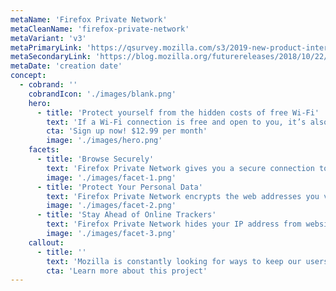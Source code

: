 ```yaml
---
metaName: 'Firefox Private Network'
metaCleanName: 'firefox-private-network'
metaVariant: 'v3'
metaPrimaryLink: 'https://qsurvey.mozilla.com/s3/2019-new-product-interest'
metaSecondaryLink: 'https://blog.mozilla.org/futurereleases/2018/10/22/testing-new-ways-to-keep-you-safe-online/'
metaDate: 'creation date'
concept:
  - cobrand: ''
    cobrandIcon: './images/blank.png'
    hero:
      - title: 'Protect yourself from the hidden costs of free Wi-Fi'
        text: 'If a Wi-Fi connection is free and open to you, it’s also free and open to everyone  else, including hackers. Firefox Private Network creates a secure, encrypted tunnel to the web to protect your connection and your personal information everywhere you use Firefox.'
        cta: 'Sign up now! $12.99 per month'
        image: './images/hero.png'
    facets:
      - title: 'Browse Securely'
        text: 'Firefox Private Network gives you a secure connection to the internet, even on open Wi-Fi networks.'
        image: './images/facet-1.png'
      - title: 'Protect Your Personal Data'
        text: 'Firefox Private Network encrypts the web addresses you visit and the data you send to help keep passwords, addresses, and credit card numbers safe from hackers.'
        image: './images/facet-2.png'
      - title: 'Stay Ahead of Online Trackers'
        text: 'Firefox Private Network hides your IP address from websites and trackers so it is harder for these companies to profile you and track where you go and what you do online.'
        image: './images/facet-3.png'
    callout:
      - title: ''
        text: 'Mozilla is constantly looking for ways to keep our users safer, build better products, and to help improve the health of the web. This commitment to innovation is a core component of our cultural DNA.'
        cta: 'Learn more about this project'
---
```

